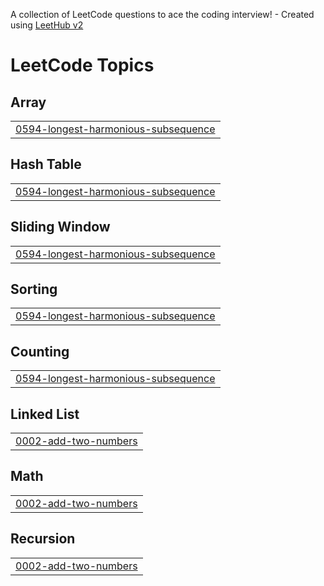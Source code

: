 A collection of LeetCode questions to ace the coding interview! - Created using [LeetHub v2](https://github.com/arunbhardwaj/LeetHub-2.0)
<!---LeetCode Topics Start-->
# LeetCode Topics
## Array
|  |
| ------- |
| [0594-longest-harmonious-subsequence](https://github.com/sivasai37/Striver-Sheet-Challenge/tree/master/0594-longest-harmonious-subsequence) |
## Hash Table
|  |
| ------- |
| [0594-longest-harmonious-subsequence](https://github.com/sivasai37/Striver-Sheet-Challenge/tree/master/0594-longest-harmonious-subsequence) |
## Sliding Window
|  |
| ------- |
| [0594-longest-harmonious-subsequence](https://github.com/sivasai37/Striver-Sheet-Challenge/tree/master/0594-longest-harmonious-subsequence) |
## Sorting
|  |
| ------- |
| [0594-longest-harmonious-subsequence](https://github.com/sivasai37/Striver-Sheet-Challenge/tree/master/0594-longest-harmonious-subsequence) |
## Counting
|  |
| ------- |
| [0594-longest-harmonious-subsequence](https://github.com/sivasai37/Striver-Sheet-Challenge/tree/master/0594-longest-harmonious-subsequence) |
## Linked List
|  |
| ------- |
| [0002-add-two-numbers](https://github.com/sivasai37/Striver-Sheet-Challenge/tree/master/0002-add-two-numbers) |
## Math
|  |
| ------- |
| [0002-add-two-numbers](https://github.com/sivasai37/Striver-Sheet-Challenge/tree/master/0002-add-two-numbers) |
## Recursion
|  |
| ------- |
| [0002-add-two-numbers](https://github.com/sivasai37/Striver-Sheet-Challenge/tree/master/0002-add-two-numbers) |
<!---LeetCode Topics End-->